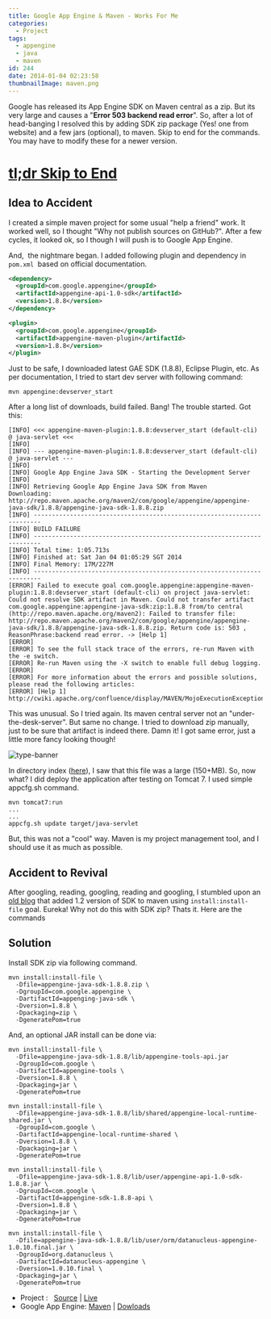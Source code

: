 ```yaml
---
title: Google App Engine & Maven - Works For Me
categories:
  - Project
tags:
  - appengine
  - java
  - maven
id: 244
date: 2014-01-04 02:23:58
thumbnailImage: maven.png
---
```


Google has released its App Engine SDK on Maven central as a zip. But its very large and causes a "**Error 503 backend read error**". <!--more-->
So, after a lot of head-banging I resolved this by adding SDK zip package (Yes! one from website) and a few jars (optional), to maven. Skip to end for the commands. You may have to modify these for a newer version.

# [tl;dr Skip to End](#gae_solution)

## Idea to Accident

I created a simple maven project for some usual "help a friend" work. It worked well, so I thought "Why not publish sources on GitHub?". After a few cycles, it looked ok, so I though I will push is to Google App Engine.

And,  the nightmare began. I added following plugin and dependency in `pom.xml`  based on official documentation.

```xml App Engie SDK Dependency
<dependency>
  <groupId>com.google.appengine</groupId>
  <artifactId>appengine-api-1.0-sdk</artifactId>
  <version>1.8.8</version>
</dependency>
```

```xml  App Engine Maven Plugin
<plugin>
  <groupId>com.google.appengine</groupId>
  <artifactId>appengine-maven-plugin</artifactId>
  <version>1.8.8</version>
</plugin>
```

Just to be safe, I downloaded latest GAE SDK (1.8.8), Eclipse Plugin, etc. As per documentation, I tried to start dev server with following command:

```shell Fire up local server
mvn appengine:devserver_start
```

After a long list of downloads, build failed. Bang! The trouble started. Got this:

```shell GAE Maven Failure
[INFO] <<< appengine-maven-plugin:1.8.8:devserver_start (default-cli) @ java-servlet <<<
[INFO]
[INFO] --- appengine-maven-plugin:1.8.8:devserver_start (default-cli) @ java-servlet ---
[INFO]
[INFO] Google App Engine Java SDK - Starting the Development Server
[INFO]
[INFO] Retrieving Google App Engine Java SDK from Maven
Downloading: http://repo.maven.apache.org/maven2/com/google/appengine/appengine-java-sdk/1.8.8/appengine-java-sdk-1.8.8.zip
[INFO] ------------------------------------------------------------------------
[INFO] BUILD FAILURE
[INFO] ------------------------------------------------------------------------
[INFO] Total time: 1:05.713s
[INFO] Finished at: Sat Jan 04 01:05:29 SGT 2014
[INFO] Final Memory: 17M/227M
[INFO] ------------------------------------------------------------------------
[ERROR] Failed to execute goal com.google.appengine:appengine-maven-plugin:1.8.8:devserver_start (default-cli) on project java-servlet: Could not resolve SDK artifact in Maven. Could not transfer artifact com.google.appengine:appengine-java-sdk:zip:1.8.8 from/to central (http://repo.maven.apache.org/maven2): Failed to transfer file: http://repo.maven.apache.org/maven2/com/google/appengine/appengine-java-sdk/1.8.8/appengine-java-sdk-1.8.8.zip. Return code is: 503 , ReasonPhrase:backend read error. -> [Help 1]
[ERROR]
[ERROR] To see the full stack trace of the errors, re-run Maven with the -e switch.
[ERROR] Re-run Maven using the -X switch to enable full debug logging.
[ERROR]
[ERROR] For more information about the errors and possible solutions, please read the following articles:
[ERROR] [Help 1] http://cwiki.apache.org/confluence/display/MAVEN/MojoExecutionException
```

This was unusual. So I tried again. Its maven central server not an "under-the-desk-server". But same no change. I tried to download zip manually, just to be sure that artifact is indeed there. Damn it! I got same error, just a little more fancy looking though!

![type-banner](gae-sdk-mave-503-error.png "Google App Engine : Maven SDK Download Error")

In directory index ([here](http://repo.maven.apache.org/maven2/com/google/appengine/appengine-java-sdk/1.8.8)), I saw that this file was a large (150+MB). So, now what? I did deploy the application after testing on Tomcat 7. I used simple appcfg.sh command.

```shell "Temporary Solution"
mvn tomcat7:run
...
...
appcfg.sh update target/java-servlet
```

But, this was not a "cool" way. Maven is my project management tool, and I should use it as much as possible.

## Accident to Revival

After googling, reading, googling, reading and googling, I stumbled upon an [old blog](http://shal.in/post/285908979/google-app-engine-and-maven) that added 1.2 version of SDK to maven using `install:install-file` goal. Eureka! Why not do this with SDK zip? Thats it. Here are the commands

## Solution

Install SDK zip via following command.

```shell
mvn install:install-file \
  -Dfile=appengine-java-sdk-1.8.8.zip \
  -DgroupId=com.google.appengine \
  -DartifactId=appenging-java-sdk \
  -Dversion=1.8.8 \
  -Dpackaging=zip \
  -DgeneratePom=true
```

And, an optional JAR install can be done via:

```shell
mvn install:install-file \
  -Dfile=appengine-java-sdk-1.8.8/lib/appengine-tools-api.jar
  -DgroupId=com.google \
  -DartifactId=appengine-tools \
  -Dversion=1.8.8 \
  -Dpackaging=jar \
  -DgeneratePom=true

mvn install:install-file \
  -Dfile=appengine-java-sdk-1.8.8/lib/shared/appengine-local-runtime-shared.jar \
  -DgroupId=com.google \
  -DartifactId=appengine-local-runtime-shared \
  -Dversion=1.8.8 \
  -Dpackaging=jar \
  -DgeneratePom=true

mvn install:install-file \
  -Dfile=appengine-java-sdk-1.8.8/lib/user/appengine-api-1.0-sdk-1.8.8.jar \
  -DgroupId=com.google \
  -DartifactId=appengine-sdk-1.8.8-api \
  -Dversion=1.8.8 \
  -Dpackaging=jar \
  -DgeneratePom=true

mvn install:install-file \
  -Dfile=appengine-java-sdk-1.8.8/lib/user/orm/datanucleus-appengine-1.0.10.final.jar \
  -DgroupId=org.datanucleus \
  -DartifactId=datanucleus-appengine \
  -Dversion=1.0.10.final \
  -Dpackaging=jar \
  -DgeneratePom=true
```

- Project :   [Source](http://github.com/yogendra/java-servlet) | [Live](http://java-servlet.yogendra.me)
- Google App Engine: [Maven](https://developers.google.com/appengine/docs/java/tools/maven) | [Dowloads](https://developers.google.com/appengine/downloads#Google_App_Engine_SDK_for_Java)

